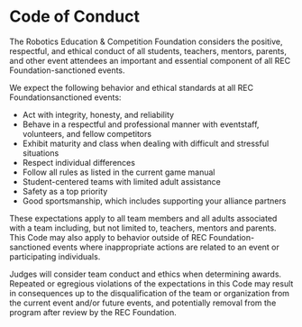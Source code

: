 # Code of Conduct

The Robotics Education & Competition Foundation considers the positive, respectful, and ethical conduct of all students, teachers, mentors, parents, and other event attendees an important and essential component of all REC Foundation-sanctioned events.

We expect the following behavior and ethical standards at all REC Foundationsanctioned events:

* Act with integrity, honesty, and reliability
* Behave in a respectful and professional manner with eventstaff, volunteers, and fellow competitors
* Exhibit maturity and class when dealing with difficult and stressful situations
* Respect individual differences
* Follow all rules as listed in the current game manual
* Student-centered teams with limited adult assistance
* Safety as a top priority
* Good sportsmanship, which includes supporting your alliance partners

These expectations apply to all team members and all adults associated with a team including, but not limited to, teachers, mentors and parents. This Code may also apply to behavior outside of REC Foundation-sanctioned events where inappropriate actions are
related to an event or participating individuals.

Judges will consider team conduct and ethics when determining awards. Repeated or egregious violations of the expectations in this Code may result in consequences up to the disqualification of the team or organization from the current event and/or future events, and potentially removal from the program after review by the REC Foundation.
